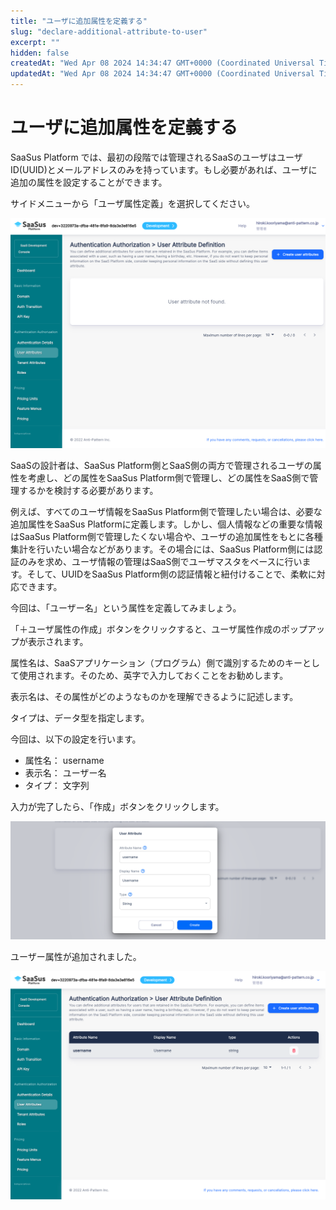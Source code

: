 ```yaml
---
title: "ユーザに追加属性を定義する"
slug: "declare-additional-attribute-to-user"
excerpt: ""
hidden: false
createdAt: "Wed Apr 08 2024 14:34:47 GMT+0000 (Coordinated Universal Time)"
updatedAt: "Wed Apr 08 2024 14:34:47 GMT+0000 (Coordinated Universal Time)"
---
```


# ユーザに追加属性を定義する

SaaSus Platform では、最初の段階では管理されるSaaSのユーザはユーザID(UUID)とメールアドレスのみを持っています。もし必要があれば、ユーザに追加の属性を設定することができます。

サイドメニューから「ユーザ属性定義」を選択してください。

![01](/ja/img/saas-development-console/declare-additional-attribute-to-user-01.png)

SaaSの設計者は、SaaSus Platform側とSaaS側の両方で管理されるユーザの属性を考慮し、どの属性をSaaSus Platform側で管理し、どの属性をSaaS側で管理するかを検討する必要があります。

例えば、すべてのユーザ情報をSaaSus Platform側で管理したい場合は、必要な追加属性をSaaSus Platformに定義します。しかし、個人情報などの重要な情報はSaaSus Platform側で管理したくない場合や、ユーザの追加属性をもとに各種集計を行いたい場合などがあります。その場合には、SaaSus Platform側には認証のみを求め、ユーザ情報の管理はSaaS側でユーザマスタをベースに行います。そして、UUIDをSaaSus Platform側の認証情報と紐付けることで、柔軟に対応できます。

今回は、「ユーザー名」という属性を定義してみましょう。

「＋ユーザ属性の作成」ボタンをクリックすると、ユーザ属性作成のポップアップが表示されます。

属性名は、SaaSアプリケーション（プログラム）側で識別するためのキーとして使用されます。そのため、英字で入力しておくことをお勧めします。

表示名は、その属性がどのようなものかを理解できるように記述します。

タイプは、データ型を指定します。

今回は、以下の設定を行います。

- 属性名： username
- 表示名： ユーザー名
- タイプ： 文字列

入力が完了したら、「作成」ボタンをクリックします。

![02](/ja/img/saas-development-console/declare-additional-attribute-to-user-02.png)

ユーザー属性が追加されました。

![03](/ja/img/saas-development-console/declare-additional-attribute-to-user-03.png)
